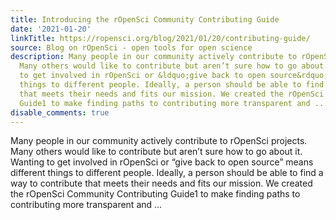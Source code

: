```yaml
---
title: Introducing the rOpenSci Community Contributing Guide
date: '2021-01-20'
linkTitle: https://ropensci.org/blog/2021/01/20/contributing-guide/
source: Blog on rOpenSci - open tools for open science
description: Many people in our community actively contribute to rOpenSci projects.
  Many others would like to contribute but aren’t sure how to go about it. Wanting
  to get involved in rOpenSci or &ldquo;give back to open source&rdquo; means different
  things to different people. Ideally, a person should be able to find a way to contribute
  that meets their needs and fits our mission. We created the rOpenSci Community Contributing
  Guide1 to make finding paths to contributing more transparent and ...
disable_comments: true
---
```

Many people in our community actively contribute to rOpenSci projects. Many others would like to contribute but aren’t sure how to go about it. Wanting to get involved in rOpenSci or &ldquo;give back to open source&rdquo; means different things to different people. Ideally, a person should be able to find a way to contribute that meets their needs and fits our mission. We created the rOpenSci Community Contributing Guide1 to make finding paths to contributing more transparent and ...